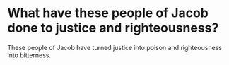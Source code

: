 # What have these people of Jacob done to justice and righteousness?

These people of Jacob have turned justice into poison and righteousness into bitterness.
